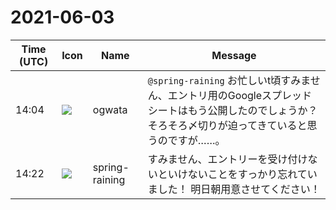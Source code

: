 # 2021-06-03

|Time (UTC)|Icon|Name|Message|
|---|---|---|---|
|14:04|![](https://avatars.slack-edge.com/2019-11-22/845042642576_070441337abaca9fb7b3_72.png)|ogwata|`@spring-raining` お忙しいt頃すみません、エントリ用のGoogleスプレッドシートはもう公開したのでしょうか？<br>そろそろ〆切りが迫ってきていると思うのですが……。|
|14:22|![](https://secure.gravatar.com/avatar/1ac180f0868137292905c311b5fff781.jpg?s=72&d=https%3A%2F%2Fa.slack-edge.com%2Fdf10d%2Fimg%2Favatars%2Fava_0021-72.png)|spring-raining|すみません、エントリーを受け付けないといけないことをすっかり忘れていました！ 明日朝用意させてください！|
